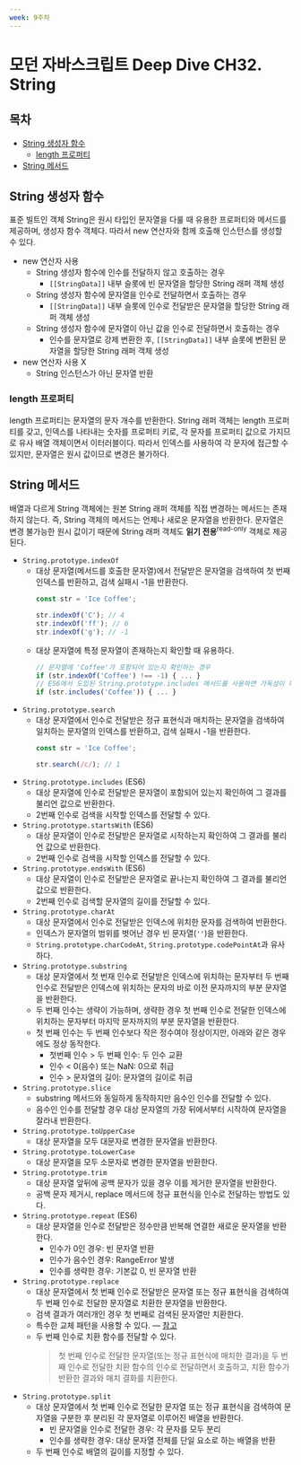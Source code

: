 ```yaml
---
week: 9주차
---
```


# 모던 자바스크립트 Deep Dive CH32. String

## 목차

- [String 생성자 함수](#string-생성자-함수)
  - [length 프로퍼티](#length-프로퍼티)
- [String 메서드](#string-메서드)

## String 생성자 함수

표준 빌트인 객체 String은 원시 타입인 문자열을 다룰 때 유용한 프로퍼티와 메서드를 제공하며, 생성자 함수 객체다. 따라서 new 연산자와 함께 호출해 인스턴스를 생성할 수 있다.

* new 연산자 사용
  - String 생성자 함수에 인수를 전달하지 않고 호출하는 경우
    + `[[StringData]]` 내부 슬롯에 빈 문자열을 할당한 String 래퍼 객체 생성
  - String 생성자 함수에 문자열을 인수로 전달하면서 호출하는 경우
    + `[[StringData]]` 내부 슬롯에 인수로 전달받은 문자열을 할당한 String 래퍼 객체 생성
  - String 생성자 함수에 문자열이 아닌 값을 인수로 전달하면서 호출하는 경우
    + 인수를 문자열로 강제 변환한 후, `[[StringData]]` 내부 슬롯에 변환된 문자열을 할당한 String 래퍼 객체 생성
* new 연산자 사용 X
  - String 인스턴스가 아닌 문자열 반환

### length 프로퍼티

length 프로퍼티는 문자열의 문자 개수를 반환한다. String 래퍼 객체는 length 프로퍼티를 갖고, 인덱스를 나타내는 숫자를 프로퍼티 키로, 각 문자를 프로퍼티 값으로 가지므로 유사 배열 객체이면서 이터러블이다. 따라서 인덱스를 사용하여 각 문자에 접근할 수 있지만, 문자열은 원시 값이므로 변경은 불가하다.

## String 메서드

배열과 다르게 String 객체에는 원본 String 래퍼 객체를 직접 변경하는 메서드는 존재하지 않는다. 즉, String 객체의 메서드는 언제나 새로운 문자열을 반환한다. 문자열은 변경 불가능한 원시 값이기 때문에 String 래퍼 객체도 **읽기 전용**<sup>read-only</sup> 객체로 제공된다. 

* `String.prototype.indexOf`
  - 대상 문자열(메서드를 호출한 문자열)에서 전달받은 문자열을 검색하여 첫 번째 인덱스를 반환하고, 검색 실패시 -1을 반환한다.
    ```js
    const str = 'Ice Coffee';

    str.indexOf('C'); // 4
    str.indexOf('ff'); // 6
    str.indexOf('g'); // -1
    ```
  - 대상 문자열에 특정 문자열이 존재하는지 확인할 때 유용하다.
    ```js
    // 문자열에 'Coffee'가 포함되어 있는지 확인하는 경우
    if (str.indexOf('Coffee') !== -1) { ... }
    // ES6에서 도입된 String.prototype.includes 메서드를 사용하면 가독성이 더 좋다.
    if (str.includes('Coffee')) { ... }
    ```
* `String.prototype.search`
  - 대상 문자열에서 인수로 전달받은 정규 표현식과 매치하는 문자열을 검색하여 일치하는 문자열의 인덱스를 반환하고, 검색 실패시 -1을 반환한다.
    ```js
    const str = 'Ice Coffee';
    
    str.search(/c/); // 1
    ```
* `String.prototype.includes` (ES6)
  - 대상 문자열에 인수로 전달받은 문자열이 포함되어 있는지 확인하여 그 결과를 불리언 값으로 반환한다.
  - 2번째 인수로 검색을 시작할 인덱스를 전달할 수 있다.
* `String.prototype.startsWith` (ES6)
  - 대상 문자열이 인수로 전달받은 문자열로 시작하는지 확인하여 그 결과를 불리언 값으로 반환한다.
  - 2번째 인수로 검색을 시작할 인덱스를 전달할 수 있다.
* `String.prototype.endsWith` (ES6)
  - 대상 문자열이 인수로 전달받은 문자열로 끝나는지 확인하여 그 결과를 불리언 값으로 반환한다.
  - 2번째 인수로 검색할 문자열의 길이를 전달할 수 있다.
* `String.prototype.charAt`
  - 대상 문자열에서 인수로 전달받은 인덱스에 위치한 문자를 검색하여 반환한다.
  - 인덱스가 문자열의 범위를 벗어난 경우 빈 문자열(`''`)을 반환한다.
  - `String.prototype.charCodeAt`, `String.prototype.codePointAt`과 유사하다.
* `String.prototype.substring`
  - 대상 문자열에서 첫 번재 인수로 전달받은 인덱스에 위치하는 문자부터 두 번째 인수로 전달받은 인덱스에 위치하는 문자의 바로 이전 문자까지의 부분 문자열을 반환한다.
  - 두 번째 인수는 생략이 가능하며, 생략한 경우 첫 번째 인수로 전달한 인덱스에 위치하는 문자부터 마지막 문자까지의 부분 문자열을 반환한다.
  - 첫 번째 인수는 두 번째 인수보다 작은 정수여야 정상이지만, 아래와 같은 경우에도 정상 동작한다.
    + 첫번째 인수 > 두 번째 인수: 두 인수 교환
    + 인수 < 0(음수) 또는 NaN: 0으로 취급
    + 인수 > 문자열의 길이: 문자열의 길이로 취급
* `String.prototype.slice`
  - substring 메서드와 동일하게 동작하지만 음수인 인수를 전달할 수 있다.
  - 음수인 인수를 전달할 경우 대상 문자열의 가장 뒤에서부터 시작하여 문자열을 잘라내 반환한다.
* `String.prototype.toUpperCase`
  - 대상 문자열을 모두 대문자로 변경한 문자열을 반환한다.
* `String.prototype.toLowerCase`
  - 대상 문자열을 모두 소문자로 변경한 문자열을 반환한다.
* `String.prototype.trim`
  - 대상 문자열 앞뒤에 공백 문자가 있을 경우 이를 제거한 문자열을 반환한다.
  - 공백 문자 제거시, replace 메서드에 정규 표현식을 인수로 전달하는 방법도 있다.
* `String.prototype.repeat` (ES6)
  - 대상 문자열을 인수로 전달받은 정수만큼 반복해 연결한 새로운 문자열을 반환한다.
    + 인수가 0인 경우: 빈 문자열 반환
    + 인수가 음수인 경우: RangeError 발생
    + 인수를 생략한 경우: 기본값 0, 빈 문자열 반환
* `String.prototype.replace`
  - 대상 문자열에서 첫 번째 인수로 전달받은 문자열 또는 정규 표현식을 검색하여 두 번째 인수로 전달한 문자열로 치환한 문자열을 반환한다.
  - 검색 결과가 여러개인 경우 첫 번째로 검색된 문자열만 치환한다.
  - 특수한 교체 패턴을 사용할 수 있다. — [참고](https://developer.mozilla.org/ko/docs/Web/JavaScript/Reference/Global_Objects/String/replace#%EB%A7%A4%EA%B0%9C%EB%B3%80%EC%88%98%EA%B0%80_string%EC%9C%BC%EB%A1%9C_%EC%A7%80%EC%A0%95%EB%90%98%EC%97%88%EC%9D%84_%EB%95%8C)
  - 두 번째 인수로 치환 함수를 전달할 수 있다. 
    > 첫 번째 인수로 전달한 문자열(또는 정규 표현식에 매치한 결과)을 두 번째 인수로 전달한 치환 함수의 인수로 전달하면서 호출하고, 치환 함수가 반환한 결과와 매치 결화를 치환한다.
* `String.prototype.split`
  - 대상 문자열에서 첫 번째 인수로 전달한 문자열 또는 정규 표현식을 검색하여 문자열을 구분한 후 분리된 각 문자열로 이루어진 배열을 반환한다.
    + 빈 문자열을 인수로 전달한 경우: 각 문자를 모두 분리
    + 인수를 생략한 경우: 대상 문자열 전체를 단일 요소로 하는 배열을 반환
  - 두 번째 인수로 배열의 길이를 지정할 수 있다.
